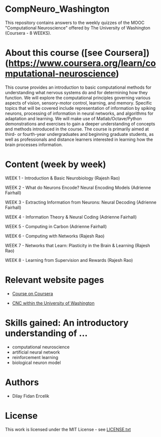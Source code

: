# CompNeuro_Washington

This repository contains answers to the weekly quizzes of the MOOC "Computational Neuroscience" offered by The University of Washington (Coursera - 8 WEEKS). 

# About this course ([see Coursera])(https://www.coursera.org/learn/computational-neuroscience)

This course provides an introduction to basic computational methods for understanding what nervous systems do and for determining how they function. We will explore the computational principles governing various aspects of vision, sensory-motor control, learning, and memory. Specific topics that will be covered include representation of information by spiking neurons, processing of information in neural networks, and algorithms for adaptation and learning. We will make use of Matlab/Octave/Python demonstrations and exercises to gain a deeper understanding of concepts and methods introduced in the course. The course is primarily aimed at third- or fourth-year undergraduates and beginning graduate students, as well as professionals and distance learners interested in learning how the brain processes information.

# Content (week by week)

WEEK 1 - Introduction & Basic Neurobiology (Rajesh Rao)

WEEK 2 - What do Neurons Encode? Neural Encoding Models (Adrienne Fairhall)

WEEK 3 - Extracting Information from Neurons: Neural Decoding (Adrienne Fairhall)

WEEK 4 - Information Theory & Neural Coding (Adrienne Fairhall)

WEEK 5 - Computing in Carbon (Adrienne Fairhall)

WEEK 6 - Computing with Networks (Rajesh Rao)

WEEK 7 - Networks that Learn: Plasticity in the Brain & Learning (Rajesh Rao)

WEEK 8 - Learning from Supervision and Rewards (Rajesh Rao)


# Relevant website pages

- [Course on Coursera](https://www.coursera.org/learn/computational-neuroscience)

- [CNC within the University of Washington](https://cneuro-web01.s.uw.edu/)


# Skills gained: An introductory understanding of ...

- computational neuroscience
- artificial neural network
- reinforcement learning
- biological neuron model


# Authors
- Dilay Fidan Ercelik 

# License
This work is licensed under the MIT License - see [LICENSE.txt](https://github.com/dilayercelik/CompNeuro_Washington/blob/master/LICENSE.txt)
